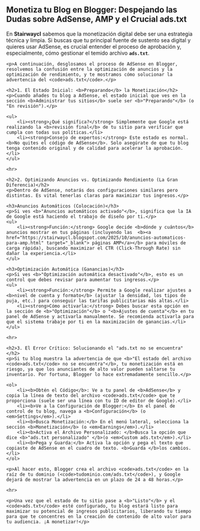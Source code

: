 <article>
    <h1>Monetiza tu Blog en Blogger: Despejando las Dudas sobre AdSense, AMP y el Crucial ads.txt</h1>
    <p>En <b>Stairwaycl</b> sabemos que la monetización digital debe ser una estrategia técnica y limpia. Si buscas que tu principal fuente de sustento sea digital y quieres usar AdSense, es crucial entender el proceso de aprobación y, especialmente, cómo gestionar el temido archivo <code><b>ads.txt</b></code>.</p>

    <p>A continuación, desglosamos el proceso de AdSense en Blogger, resolvemos la confusión entre la optimización de anuncios y la optimización de rendimiento, y te mostramos cómo solucionar la advertencia del <code>ads.txt</code>.</p>

    <h2>1. El Estado Inicial: <b>Preparando</b> la Monetización</h2>
    <p>Cuando añades tu blog a AdSense, el estado inicial que ves en la sección <b>Administrar tus sitios</b> suele ser <b>"Preparando"</b> (o "En revisión").</p>

    <ul>
        <li><strong>¿Qué significa?</strong> Simplemente que Google está realizando la <b>revisión final</b> de tu sitio para verificar que cumpla con todas sus políticas.</li>
        <li><strong>Consejo de expertos:</strong> Este estado es normal. <b>No quites el código de AdSense</b>. Solo asegúrate de que tu blog tenga contenido original y de calidad para acelerar la aprobación.</li>
    </ul>

    <hr>

    <h2>2. Optimizando Anuncios vs. Optimizando Rendimiento (La Gran Diferencia)</h2>
    <p>Dentro de AdSense, notarás dos configuraciones similares pero distintas. Es vital tenerlas claras para maximizar tus ingresos.</p>

    <h3>Anuncios Automáticos (Colocación)</h3>
    <p>Si ves <b>"Anuncios automáticos activado"</b>, significa que la IA de Google está haciendo el trabajo de diseño por ti.</p>
    <ul>
        <li><strong>Función:</strong> Google decide <b>dónde y cuántos</b> anuncios mostrar en tus páginas (incluyendo las  <b><a href="https://stairwaycl.blogspot.com/2025/10/anuncios-automaticos-para-amp.html" target="_blank"> páginas AMP</a></b> para móviles de carga rápida), buscando maximizar el CTR (Click-Through Rate) sin dañar la experiencia.</li>
    </ul>

    <h3>Optimización Automática (Ganancias)</h3>
    <p>Si ves <b>"Optimización automática desactivado"</b>, esto es un control que debes revisar para aumentar tus ingresos.</p>
    <ul>
        <li><strong>Función:</strong> Permite a Google realizar ajustes a <b>nivel de cuenta y formato</b> (ajustar la densidad, los tipos de puja, etc.) para conseguir las tarifas publicitarias más altas.</li>
        <li><strong>Cómo activarla:</strong> Debes buscar esta opción en la sección de <b>"Optimización"</b> o "<b>Ajustes de cuenta"</b> en tu panel de AdSense y activarla manualmente. Se recomienda activarla para que el sistema trabaje por ti en la maximización de ganancias.</li>
    </ul>

    <hr>

    <h2>3. El Error Crítico: Solucionando el "ads.txt no se encuentra"</h2>
    <p>Si tu blog muestra la advertencia de que <b>"El estado del archivo <code>ads.txt</code> no se encuentra"</b>, tu monetización está en riesgo, ya que los anunciantes de alto valor pueden saltarse tu inventario. Por fortuna, Blogger lo hace extremadamente sencillo.</p>

    <ol>
        <li><b>Obtén el Código</b>: Ve a tu panel de <b>AdSense</b> y copia la línea de texto del archivo <code>ads.txt</code> que te proporciona (suele ser una línea con tu ID de editor de Google).</li>
        <li><b>Ve a la Configuración de Blogger:</b> En el panel de control de tu blog, navega a <b>Configuración</b> (o <em>Settings</em>).</li>
        <li><b>Busca Monetización:</b> En el menú lateral, selecciona la sección <b>Monetización</b> (o <em>Earnings</em>).</li>
        <li><b>Activa el Archivo Personalizado: </b>Busca la opción que dice <b>"ads.txt personalizado" </b>(o <em>Custom ads.txt</em>).</li>
        <li><b>Pega y Guarda:</b> Activa la opción y pega el texto que copiaste de AdSense en el cuadro de texto. <b>Guarda </b>los cambios.</li>
    </ol>

    <p>Al hacer esto, Blogger crea el archivo <code>ads.txt</code> en la raíz de tu dominio (<code>tudominio.com/ads.txt</code>), y Google dejará de mostrar la advertencia en un plazo de 24 a 48 horas.</p>

    <hr>

    <p>Una vez que el estado de tu sitio pase a <b>"Listo"</b> y el <code>ads.txt</code> esté configurado, tu blog estará listo para maximizar su potencial de ingresos publicitarios, liberando tu tiempo para que te concentres en la creación de contenido de alto valor para tu audiencia. ¡A monetizar!</p>
</article>
